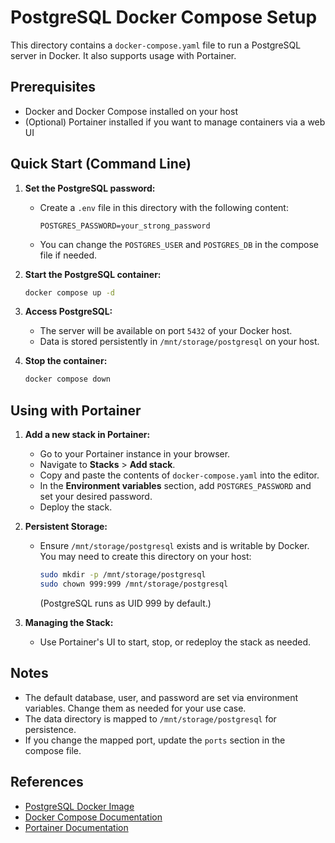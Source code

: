 # PostgreSQL Docker Compose Setup

This directory contains a `docker-compose.yaml` file to run a PostgreSQL server in Docker. It also supports usage with Portainer.

## Prerequisites
- Docker and Docker Compose installed on your host
- (Optional) Portainer installed if you want to manage containers via a web UI

## Quick Start (Command Line)

1. **Set the PostgreSQL password:**
   - Create a `.env` file in this directory with the following content:
     ```env
     POSTGRES_PASSWORD=your_strong_password
     ```
   - You can change the `POSTGRES_USER` and `POSTGRES_DB` in the compose file if needed.

2. **Start the PostgreSQL container:**
   ```bash
   docker compose up -d
   ```

3. **Access PostgreSQL:**
   - The server will be available on port `5432` of your Docker host.
   - Data is stored persistently in `/mnt/storage/postgresql` on your host.

4. **Stop the container:**
   ```bash
   docker compose down
   ```

## Using with Portainer

1. **Add a new stack in Portainer:**
   - Go to your Portainer instance in your browser.
   - Navigate to **Stacks** > **Add stack**.
   - Copy and paste the contents of `docker-compose.yaml` into the editor.
   - In the **Environment variables** section, add `POSTGRES_PASSWORD` and set your desired password.
   - Deploy the stack.

2. **Persistent Storage:**
   - Ensure `/mnt/storage/postgresql` exists and is writable by Docker. You may need to create this directory on your host:
     ```bash
     sudo mkdir -p /mnt/storage/postgresql
     sudo chown 999:999 /mnt/storage/postgresql
     ```
     (PostgreSQL runs as UID 999 by default.)

3. **Managing the Stack:**
   - Use Portainer's UI to start, stop, or redeploy the stack as needed.

## Notes
- The default database, user, and password are set via environment variables. Change them as needed for your use case.
- The data directory is mapped to `/mnt/storage/postgresql` for persistence.
- If you change the mapped port, update the `ports` section in the compose file.

## References
- [PostgreSQL Docker Image](https://hub.docker.com/_/postgres)
- [Docker Compose Documentation](https://docs.docker.com/compose/)
- [Portainer Documentation](https://docs.portainer.io/)

